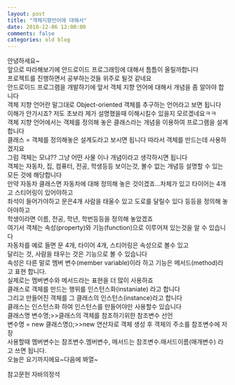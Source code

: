 ```yaml
---
layout: post
title: "객체지향언어에 대해서"
date: 2010-12-06 12:00:00
comments: false
categories: old blog
---
```


안녕하세요~  
앞으로 따라해보기에 안드로이드 프로그래밍에 대해서 틈틈이 올릴까합니다  
프로젝트를 진행하면서 공부하는것들 위주로 될것 같네요  
안드로이드 프로그램을 개발하기에 앞서 객체 지향 언어에 대해서 개념을 좀 알아야 합니다  
객체 지향 언어란 말그대로 Object-oriented 객체를 추구하는 언어라고 보면 됩니다  
이해가 안가시죠? 저도 초보라 제가 설명했을때 이해시킬수 있을지 모르겠네요ㅋㅋ  
객체 지향 언어에서는 객체를 정의해 놓은 클래스라는 개념을 이용하여 프로그램을 설계합니다  
클래스 = 객체를 정의해놓은 설계도라고 보시면 됩니다 따라서 객체를 만드는데 사용하겠지요  
그럼 객체는 모냐?? 그냥 어떤 사물 이나 개념이라고 생각하시면 됩니다  
객체는 자동차, 집, 컴퓨터, 전공, 학생등등 보이는것, 볼수 없는 개념등 설명할 수 있는 모든 것에 해당합니다  
만약 자동차 클래스면 자동차에 대해 정의해 놓은 것이겠죠...차체가 있고 타이어는 4개고 스티어링이 있어야하고  
좌석이 들어가야하고 문은4개 사람을 태울수 있고 도로를 달릴수 있다 등등을 정의해 놓아야하고  
학생이라면 이름, 전공, 학년, 학번등등을 정의해 놓았겠죠  
여기서 객체는 속성(property)와 기능(function)으로 이루어져 있는것을 알 수 있습니다  
자동차를 예로 들면 문 4개, 타이어 4개, 스티어링은 속성으로 볼수 있고  
달리는 것, 사람을 태우는 것은 기능으로 볼 수 있습니다  
속성은 다른 말로 멤버 변수(member variable)이라 하고 기능은 메서드(method)라고 표현 합니다.  
실제로는 멤버변수와 메서드라는 표현을 더 많이 사용하죠  
클래스로 객체를 만드는 행위를 인스턴스화(instaniate) 라고 합니다  
그리고 만들어진 객체를 그 클래스의 인스턴스(instance)라고 합니다  
클래스는 인스턴스화 하여 인스턴스를 만들어야만 사용할수 있습니다  
 클래스명 변수명;>>클래스의 객체를 참조하기위한 참조변수 선언  
 변수명 = new 클래스명();>>new 연산자로 객체 생성 후 객체의 주소를 참조변수에 저장  
사용할때 멤버변수는 참조변수.멤버변수, 메서드는 참조변수.매서드이름(매개변수) 라고 쓰면 됩니다.  
오늘은 요기까지에요~다음에 봐열~  

참고문헌 자바의정석